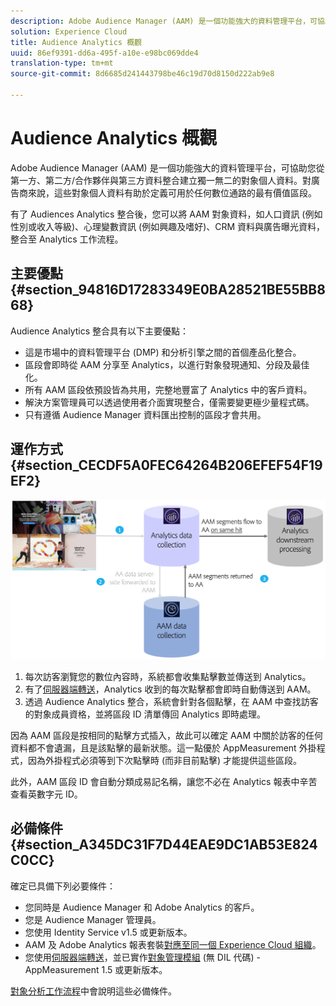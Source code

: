 ```yaml
---
description: Adobe Audience Manager (AAM) 是一個功能強大的資料管理平台，可協助您從第一方、第二方/合作夥伴與第三方資料整合建立獨一無二的對象個人資料。對廣告商來說，這些對象個人資料有助於定義可用於任何數位通路的最有價值區段。
solution: Experience Cloud
title: Audience Analytics 概觀
uuid: 86ef9391-dd6a-495f-a10e-e98bc069dde4
translation-type: tm+mt
source-git-commit: 8d6685d241443798be46c19d70d8150d222ab9e8

---
```



# Audience Analytics 概觀

Adobe Audience Manager (AAM) 是一個功能強大的資料管理平台，可協助您從第一方、第二方/合作夥伴與第三方資料整合建立獨一無二的對象個人資料。對廣告商來說，這些對象個人資料有助於定義可用於任何數位通路的最有價值區段。

有了 Audiences Analytics 整合後，您可以將 AAM 對象資料，如人口資訊 (例如性別或收入等級)、心理變數資訊 (例如興趣及嗜好)、CRM 資料與廣告曝光資料，整合至 Analytics 工作流程。

## 主要優點 {#section_94816D17283349E0BA28521BE55BB868}

Audience Analytics 整合具有以下主要優點：

* 這是市場中的資料管理平台 (DMP) 和分析引擎之間的首個產品化整合。
* 區段會即時從 AAM 分享至 Analytics，以進行對象發現通知、分段及最佳化。
* 所有 AAM 區段依預設皆為共用，完整地豐富了 Analytics 中的客戶資料。
* 解決方案管理員可以透過使用者介面實現整合，僅需要變更極少量程式碼。
* 只有遵循 Audience Manager 資料匯出控制的區段才會共用。

## 運作方式 {#section_CECDF5A0FEC64264B206EFEF54F19EF2}

![](assets/mc-aud-dataflow.png)

1. 每次訪客瀏覽您的數位內容時，系統都會收集點擊數並傳送到 Analytics。
1. 有了[伺服器端轉送](/help/admin/admin/c-server-side-forwarding/ssf.md)，Analytics 收到的每次點擊都會即時自動傳送到 AAM。
1. 透過 Audience Analytics 整合，系統會針對各個點擊，在 AAM 中查找訪客的對象成員資格，並將區段 ID 清單傳回 Analytics 即時處理。

因為 AAM 區段是按相同的點擊方式插入，故此可以確定 AAM 中關於訪客的任何資料都不會遺漏，且是該點擊的最新狀態。這一點優於 AppMeasurement 外掛程式，因為外掛程式必須等到下次點擊時 (而非目前點擊) 才能提供這些區段。

此外，AAM 區段 ID 會自動分類成易記名稱，讓您不必在 Analytics 報表中辛苦查看英數字元 ID。

## 必備條件 {#section_A345DC31F7D44EAE9DC1AB53E824C0CC}

確定已具備下列必要條件：

* 您同時是 Audience Manager 和 Adobe Analytics 的客戶。
* 您是 Audience Manager 管理員。
* 您使用 Identity Service v1.5 或更新版本。
* AAM 及 Adobe Analytics 報表套裝[對應至同一個 Experience Cloud 組織](https://docs.adobe.com/content/help/zh-Hant/core-services/interface/about-core-services/report-suite-mapping.html)。
* 您使用[伺服器端轉送](/help/admin/admin/c-server-side-forwarding/ssf.md)，並已實作[對象管理模組](https://docs.adobe.com/content/help/en/audience-manager/user-guide/implementation-integration-guides/integration-other-solutions/audience-management-module.html) (無 DIL 代碼) - AppMeasurement 1.5 或更新版本。

[對象分析工作流程](/help/integrate/c-audience-analytics/c-workflow/audiences-workflow.md)中會說明這些必備條件。
